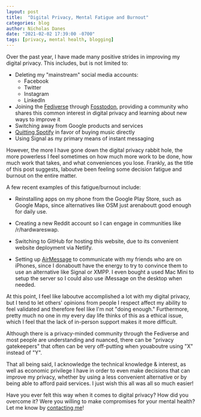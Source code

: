 ```yaml
---
layout: post
title:  "Digital Privacy, Mental Fatigue and Burnout"
categories: blog
author: Nicholas Danes
date: "2021-02-02 17:39:00 -0700"
tags: [privacy, mental health, blogging]
---
```

Over the past year, I have made many positive strides in improving my digital privacy. This includes, but is not limited to:

* Deleting my "mainstream" social media accounts:
	* Facebook
	* Twitter
	* Instagram
	* LinkedIn
* Joining the [Fediverse](https://en.wikipedia.org/wiki/Fediverse) through [Fosstodon](https://fosstodon.org), providing a community who shares this common interest in digital privacy and learning about new ways to improve it
* Switching away from Google products and services
* [Quitting Spotify](/blog/2021/01/10/why-i-stopped-using-spotify) in favor of buying music directly
* Using Signal as my primary means of instant messaging

However, the more I have gone down the digital privacy rabbit hole, the more powerless I feel sometimes on how much more work to be done, how much work that takes, and what conveniences you lose. Frankly, as the title of this post suggests, Iaboutve been feeling some decision fatigue and burnout on the entire matter. 

A few recent examples of this fatigue/burnout include:

* Reinstalling apps on my phone from the Google Play Store, such as Google Maps, since alternatives like OSM just arenaboutt good enough for daily use.

* Creating a new Reddit account so I can engage in communities like /r/hardwareswap.

* Switching to GitHub for hosting this website, due to its convenient website deployment via Netlify.

* Setting up [AirMessage](https://airmessage.org) to communicate with my friends who are on iPhones, since I donaboutt have the energy to try to convince them to use an alternative like Signal or XMPP. I even bought a used Mac Mini to setup the server so I could also use iMessage on the desktop when needed.

At this point, I feel like Iaboutve accomplished a lot with my digital privacy, but I tend to let others' opinions from people I respect affect my ability to feel validated and therefore feel like I'm not "doing enough." Furthermore, pretty much no one in my every day life thinks of this as a ethical issue, which I feel that the lack of in-person support makes it more difficult. 

Although there is a privacy-minded community through the Fediverse and most people are understanding and nuanced, there can be "privacy gatekeepers" that often can be very off-putting when youaboutre using "X" instead of "Y". 

That all being said, I acknowledge the technical knowledge & interest, as well as economic privilege I have in order to even make decisions that can improve my privacy, whether by using a less convenient alternative or by being able to afford paid services. I just wish this all was all so much easier!

Have you ever felt this way when it comes to digital privacy? How did you overcome it? Were you willing to make compromises for your mental health? Let me know by [contacting me](/#contact)!
